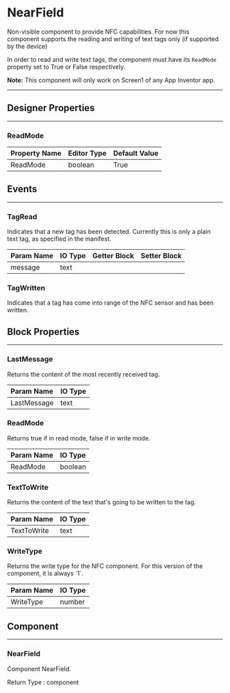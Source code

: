 <!--
  Copyright © 2021-2021 Quantonium, All rights reserved
  Released under the GPL License, Version 3.0
-->

# NearField

Non-visible component to provide NFC capabilities. For now this component supports the reading and writing of text tags only (if supported by the device)

In order to read and write text tags, the component must have its `ReadMode` property set to True or False respectively.

**Note:** This component will only work on Screen1 of any App Inventor app.

---

## Designer Properties

---

### ReadMode

| Property Name | Editor Type | Default Value |
| :------------ | :---------- | :------------ |
| ReadMode      | boolean     | True          |

## Events

---

### TagRead

<div block-type = "component_event" component-selector = "NearField" event-selector = "TagRead" id = "nearfield-tagread"></div>

Indicates that a new tag has been detected. Currently this is only a plain text tag, as specified in the manifest.

| Param Name | IO Type                        | Getter Block                                                                                         | Setter Block                                                                                         |
| :--------- | :----------------------------- | :--------------------------------------------------------------------------------------------------- | :--------------------------------------------------------------------------------------------------- |
| message    | <span class="text">text</span> | <div block-type = "getter" variable-name = message id = "param-get-nearfield-tagread-message"></div> | <div block-type = "setter" variable-name = message id = "param-set-nearfield-tagread-message"></div> |

### TagWritten

<div block-type = "component_event" component-selector = "NearField" event-selector = "TagWritten" id = "nearfield-tagwritten"></div>

Indicates that a tag has come into range of the NFC sensor and has been written.

## Block Properties

---

### LastMessage

<div block-type = "component_set_get" component-selector = "NearField" property-selector = "LastMessage" property-type = "get" id = "get-nearfield-lastmessage"></div>

Returns the content of the most recently received tag.

| Param Name  | IO Type                        |
| :---------- | :----------------------------- |
| LastMessage | <span class="text">text</span> |

### ReadMode

<div block-type = "component_set_get" component-selector = "NearField" property-selector = "ReadMode" property-type = "get" id = "get-nearfield-readmode"></div>

<div block-type = "component_set_get" component-selector = "NearField" property-selector = "ReadMode" property-type = "set" id = "set-nearfield-readmode"></div>

Returns true if in read mode, false if in write mode.

| Param Name | IO Type                              |
| :--------- | :----------------------------------- |
| ReadMode   | <span class="boolean">boolean</span> |

### TextToWrite

<div block-type = "component_set_get" component-selector = "NearField" property-selector = "TextToWrite" property-type = "get" id = "get-nearfield-texttowrite"></div>

<div block-type = "component_set_get" component-selector = "NearField" property-selector = "TextToWrite" property-type = "set" id = "set-nearfield-texttowrite"></div>

Returns the content of the text that's going to be written to the tag.

| Param Name  | IO Type                        |
| :---------- | :----------------------------- |
| TextToWrite | <span class="text">text</span> |

### WriteType

<div block-type = "component_set_get" component-selector = "NearField" property-selector = "WriteType" property-type = "get" id = "get-nearfield-writetype"></div>

Returns the write type for the NFC component. For this version of the component, it is always \`1\`.

| Param Name | IO Type                            |
| :--------- | :--------------------------------- |
| WriteType  | <span class="number">number</span> |

## Component

---

### NearField

<div block-type = "component_component_block" component-selector = "NearField" id = "component-nearfield"></div>

Component NearField.

Return Type : <span class="component">component</span>

